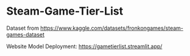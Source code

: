 # Steam-Game-Tier-List

Dataset from https://www.kaggle.com/datasets/fronkongames/steam-games-dataset

Website Model Deployment: https://gametierlist.streamlit.app/
